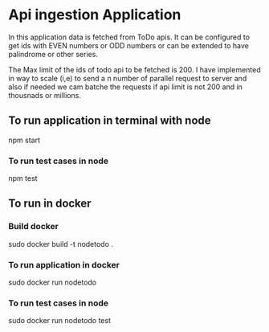 # Api ingestion Application 

In this application data is fetched from ToDo apis. It can be configured to get ids with EVEN numbers or ODD numbers or can be extended to have palindrome or other series.

The Max limit of the ids of todo api to be fetched is 200. I have implemented in way to scale (i,e) to send a n number of parallel request to server and also  if needed we cam batche the requests if api limit is not 200 and in thousnads or millions.

## To run application in terminal with node
 npm start
### To run test cases in node

 npm test

## To run in docker
### Build docker
 sudo docker build -t nodetodo .
### To run application in docker
 sudo docker run nodetodo
### To run test cases in node
 sudo docker run nodetodo test